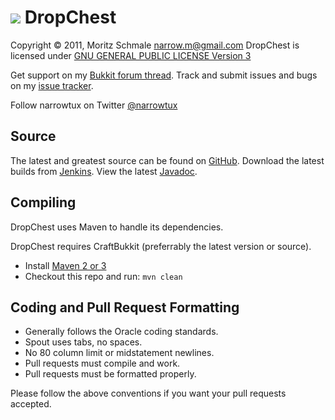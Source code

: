 ![][Project Logo]
DropChest
=========

Copyright &copy; 2011, Moritz Schmale <narrow.m@gmail.com>
DropChest is licensed under [GNU GENERAL PUBLIC LICENSE Version 3][License]

Get support on my [Bukkit forum thread][Forum].
Track and submit issues and bugs on my [issue tracker][Issues].

Follow narrowtux on Twitter [@narrowtux][Twitter]

Source
------
The latest and greatest source can be found on [GitHub].
Download the latest builds from [Jenkins].
View the latest [Javadoc].

Compiling
---------
DropChest uses Maven to handle its dependencies.

DropChest requires CraftBukkit (preferrably the latest version or source).
* Install [Maven 2 or 3](http://maven.apache.org/download.html)
* Checkout this repo and run: `mvn clean`

Coding and Pull Request Formatting
----------------------------------
* Generally follows the Oracle coding standards.
* Spout uses tabs, no spaces.
* No 80 column limit or midstatement newlines.
* Pull requests must compile and work.
* Pull requests must be formatted properly.

Please follow the above conventions if you want your pull requests accepted.

[Project Logo]: http://www.gravatar.com/avatar/f110a5b8feacea25275521f4efd0d7f2?s=148
[License]: http://www.gnu.org/licenses/gpl.html
[Forum]: http://forums.bukkit.org/threads/3835/
[GitHub]: https://github.com/narrowtux/DropChest
[Javadoc]: http://ci.craftfire.com/view/narrowtux/job/DropChest/javadoc
[Jenkins]: http://ci.craftfire.com/view/narrowtux
[Issues]: https://github.com/narrowtux/DropChest/issues
[Twitter]: http://twitter.com/narrowtux
